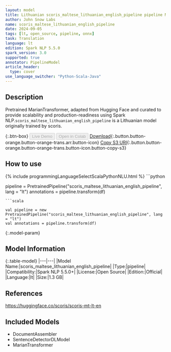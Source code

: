 ```yaml
---
layout: model
title: Lithuanian scoris_maltese_lithuanian_english_pipeline pipeline MarianTransformer from scoris
author: John Snow Labs
name: scoris_maltese_lithuanian_english_pipeline
date: 2024-09-05
tags: [lt, open_source, pipeline, onnx]
task: Translation
language: lt
edition: Spark NLP 5.5.0
spark_version: 3.0
supported: true
annotator: PipelineModel
article_header:
  type: cover
use_language_switcher: "Python-Scala-Java"
---
```


## Description

Pretrained MarianTransformer, adapted from Hugging Face and curated to provide scalability and production-readiness using Spark NLP.`scoris_maltese_lithuanian_english_pipeline` is a Lithuanian model originally trained by scoris.

{:.btn-box}
<button class="button button-orange" disabled>Live Demo</button>
<button class="button button-orange" disabled>Open in Colab</button>
[Download](https://s3.amazonaws.com/auxdata.johnsnowlabs.com/public/models/scoris_maltese_lithuanian_english_pipeline_lt_5.5.0_3.0_1725545857263.zip){:.button.button-orange.button-orange-trans.arr.button-icon}
[Copy S3 URI](s3://auxdata.johnsnowlabs.com/public/models/scoris_maltese_lithuanian_english_pipeline_lt_5.5.0_3.0_1725545857263.zip){:.button.button-orange.button-orange-trans.button-icon.button-copy-s3}

## How to use



<div class="tabs-box" markdown="1">
{% include programmingLanguageSelectScalaPythonNLU.html %}
```python

pipeline = PretrainedPipeline("scoris_maltese_lithuanian_english_pipeline", lang = "lt")
annotations =  pipeline.transform(df)   

```
```scala

val pipeline = new PretrainedPipeline("scoris_maltese_lithuanian_english_pipeline", lang = "lt")
val annotations = pipeline.transform(df)

```
</div>

{:.model-param}
## Model Information

{:.table-model}
|---|---|
|Model Name:|scoris_maltese_lithuanian_english_pipeline|
|Type:|pipeline|
|Compatibility:|Spark NLP 5.5.0+|
|License:|Open Source|
|Edition:|Official|
|Language:|lt|
|Size:|1.3 GB|

## References

https://huggingface.co/scoris/scoris-mt-lt-en

## Included Models

- DocumentAssembler
- SentenceDetectorDLModel
- MarianTransformer